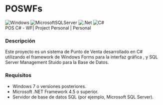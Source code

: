 # POSWFs
![Windows](https://img.shields.io/badge/Windows-0078D6?style=for-the-badge&logo=windows&logoColor=white) ![MicrosoftSQLServer](https://img.shields.io/badge/Microsoft%20SQL%20Server-CC2927?style=for-the-badge&logo=microsoft%20sql%20server&logoColor=white) ![.Net](https://img.shields.io/badge/.NET-5C2D91?style=for-the-badge&logo=.net&logoColor=white) 	![C#](https://img.shields.io/badge/c%23-%23239120.svg?style=for-the-badge&logo=csharp&logoColor=white)
<br>
POS C# - WF| Project Personal | Personal 

### Descripción 
Este proyecto es un sistema de Punto de Venta desarrollado en C# utilizando el framework de Windows Forms para la interfaz gráfica , y SQL Server Management Stuido para la Base de Datos.

### Requisitos 
* Windows 7 o versiones posteriores.
* Microsoft .NET Framework 4.5 o superior.
* Servidor de base de datos SQL (por ejemplo, Microsoft SQL Server).
